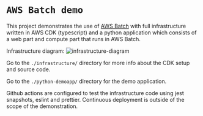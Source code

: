 # `AWS Batch demo`

This project demonstrates the use of [AWS Batch](https://aws.amazon.com/batch/)
with full infrastructure written in AWS CDK (typescript) and a python application
which consists of a web part and compute part that runs in AWS Batch.

Infrastructure diagram:
![infrastructure-diagram](https://user-images.githubusercontent.com/92797652/163819686-9a0974ba-068a-4d81-b7d1-372b23ef8e74.png)

Go to the `./infrastructure/` directory for more info about the CDK setup and source code.

Go to the `./python-demoapp/` directory for the demo application.

Github actions are configured to test the infrastructure code using jest snapshots, eslint and prettier.
Continuous deployment is outside of the scope of the demonstration.
